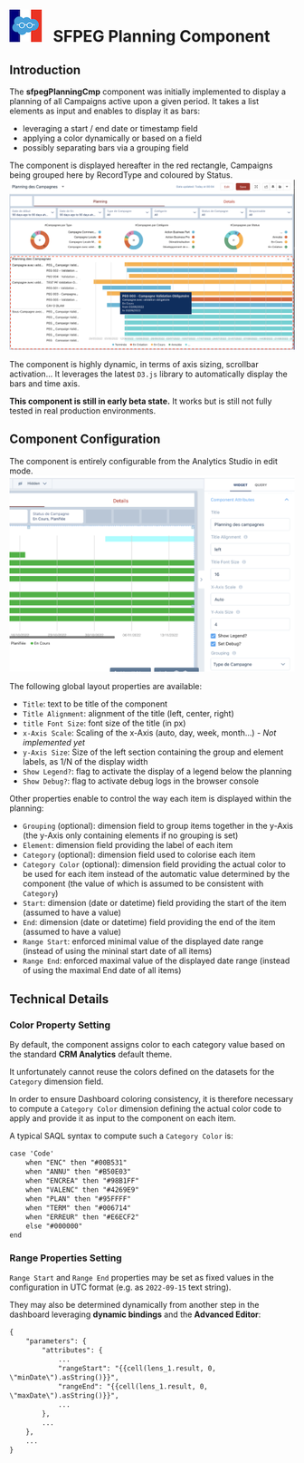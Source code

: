 # ![Logo](/media/Logo.png) &nbsp; SFPEG **Planning** Component

## Introduction

The **sfpegPlanningCmp** component was initially implemented to display a planning of all Campaigns
active upon a given period. It takes a list elements as input and enables to display it as bars:
* leveraging a start / end date or timestamp field
* applying a color dynamically or based on a field
* possibly separating bars via a grouping field

The component is displayed hereafter in the red rectangle, Campaigns being grouped here by RecordType and
coloured by Status.
![sfpegPlanningCmp in action](/media/sfpegPlanningCmp.png)

The component is highly dynamic, in terms of axis sizing, scrollbar activation...
It leverages the latest `D3.js` library to automatically display the bars and time axis.

**This component is still in early beta state.** It works but is still not fully tested in real 
production environments.

## Component Configuration

The component is entirely configurable from the Analytics Studio in edit mode.
![sfpegPlanningCmp Configuration](/media/sfpegPlanningCmpConfig.png)

The following global layout properties are available:
* `Title`: text to be title of the component
* `Title Alignment`: alignment of the title (left, center, right)
* `title Font Size`: font size of the title (in px)
* `x-Axis Scale`: Scaling of the x-Axis (auto, day, week, month...) - _Not implemented yet_
* `y-Axis Size`: Size of the left section containing the group and element labels, as 1/N of the display width
* `Show Legend?`: flag to activate the display of a legend below the planning
* `Show Debug?`: flag to activate debug logs in the browser console 

Other properties enable to control the way each item is displayed within the planning:
* `Grouping` (optional): dimension field to group items together in the y-Axis (the y-Axis only
containing elements if no grouping is set)
* `Element`: dimension field providing the label of each item
* `Category` (optional): dimension field used to colorise each item
* `Category Color` (optional): dimension field providing the actual color to be used for each item
instead of the automatic value determined by the component (the value of which is assumed to be consistent
with `Category`)
* `Start`: dimension (date or datetime) field providing the start of the item (assumed to have a value)
* `End`: dimension (date or datetime) field providing the end of the item (assumed to have a value)
* `Range Start`: enforced minimal value of the displayed date range (instead of using the mininal start
date of all items)
* `Range End`: enforced maximal value of the displayed date range (instead of using the maximal End
date of all items)

## Technical Details

### Color Property Setting

By default, the component assigns color to each category value based on the standard **CRM Analytics**
default theme.

It unfortunately cannot reuse the colors defined on the datasets for the `Category` dimension field.

In order to ensure Dashboard coloring consistency, it is therefore necessary to compute a `Category Color`
dimension defining the actual color code to apply and provide it as input to the component on each item.

A typical SAQL syntax to compute such a `Category Color` is:
```
case 'Code' 
    when "ENC" then "#00B531"
    when "ANNU" then "#B50E03"
    when "ENCREA" then "#98B1FF"
    when "VALENC" then "#4269E9"
    when "PLAN" then "#95FFFF"
    when "TERM" then "#006714"
    when "ERREUR" then "#E6ECF2"
    else "#000000"
end
```

### Range Properties Setting

`Range Start` and `Range End` properties may be set as fixed values in the configuration in 
UTC format (e.g. as ```2022-09-15``` text string).

They may also be determined dynamically from another step in the dashboard leveraging **dynamic bindings**
and the **Advanced Editor**:
```
{
    "parameters": {
        "attributes": {
            ...
            "rangeStart": "{{cell(lens_1.result, 0, \"minDate\").asString()}}",
            "rangeEnd": "{{cell(lens_1.result, 0, \"maxDate\").asString()}}",
            ...
        },
        ...
    },
    ...
}
```
